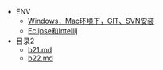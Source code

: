 - ENV
    - [Windows，Mac环境下，GIT、SVN安装](notebook/ENV/ENV-GIT：Windows，Mac环境下，GIT、SVN安装.md)
    - [Eclipse和Intellij](notebook/ENV/ENV-IDE：Eclipse和Intellij.md)
- 目录2
    - [b21.md](目录2/b21.md)
    - [b22.md](目录2/b22.md)
